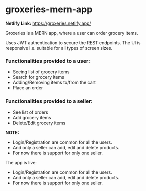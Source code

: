 # groxeries-mern-app
**Netlify Link:** https://groxeries.netlify.app/

Groxeries is a MERN app, where a user can order grocery items.

Uses JWT authentication to secure the REST endpoints. The UI is responsive i.e. suitable for all types of screen sizes.

### Functionalities provided to a user:
- Seeing list of grocery items
- Search for grocery items
- Adding/Removing items to/from the cart
- Place an order

### Functionalities provided to a seller:
- See list of orders
- Add grocery items
- Delete/Edit grocery items

**NOTE:**
- Login/Registration are common for all the users.
- And only a seller can add, edit and delete products.
- For now there is support for only one seller.

The app is live:
- Login/Registration are common for all the users.
- And only a seller can add, edit and delete products.
- For now there is support for only one seller.
